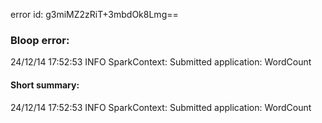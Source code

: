 error id: g3miMZ2zRiT+3mbdOk8Lmg==
### Bloop error:

24/12/14 17:52:53 INFO SparkContext: Submitted application: WordCount
#### Short summary: 

24/12/14 17:52:53 INFO SparkContext: Submitted application: WordCount